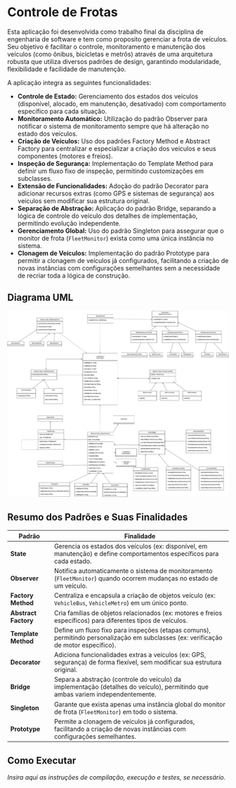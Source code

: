 # Controle de Frotas

Esta aplicação foi desenvolvida como trabalho final da disciplina de engenharia de software e tem como proposito gerenciar a frota de veículos. Seu objetivo é facilitar o controle, monitoramento e manutenção dos veículos (como ônibus, bicicletas e metrôs) através de uma arquitetura robusta que utiliza diversos padrões de design, garantindo modularidade, flexibilidade e facilidade de manutenção.

A aplicação integra as seguintes funcionalidades:
- **Controle de Estado:** Gerenciamento dos estados dos veículos (disponível, alocado, em manutenção, desativado) com comportamento específico para cada situação.
- **Monitoramento Automático:** Utilização do padrão Observer para notificar o sistema de monitoramento sempre que há alteração no estado dos veículos.
- **Criação de Veículos:** Uso dos padrões Factory Method e Abstract Factory para centralizar e especializar a criação dos veículos e seus componentes (motores e freios).
- **Inspeção de Segurança:** Implementação do Template Method para definir um fluxo fixo de inspeção, permitindo customizações em subclasses.
- **Extensão de Funcionalidades:** Adoção do padrão Decorator para adicionar recursos extras (como GPS e sistemas de segurança) aos veículos sem modificar sua estrutura original.
- **Separação de Abstração:** Aplicação do padrão Bridge, separando a lógica de controle do veículo dos detalhes de implementação, permitindo evolução independente.
- **Gerenciamento Global:** Uso do padrão Singleton para assegurar que o monitor de frota (`FleetMonitor`) exista como uma única instância no sistema.
- **Clonagem de Veículos:** Implementação do padrão Prototype para permitir a clonagem de veículos já configurados, facilitando a criação de novas instâncias com configurações semelhantes sem a necessidade de recriar toda a lógica de construção.

## Diagrama UML

![Diagrama UML](img/gerenciamentoFrotaUML.png)

## Resumo dos Padrões e Suas Finalidades

| **Padrão**         | **Finalidade**                                                                 |
|---------------------|-------------------------------------------------------------------------------|
| **State**           | Gerencia os estados dos veículos (ex: disponível, em manutenção) e define comportamentos específicos para cada estado. |
| **Observer**        | Notifica automaticamente o sistema de monitoramento (`FleetMonitor`) quando ocorrem mudanças no estado de um veículo. |
| **Factory Method**  | Centraliza e encapsula a criação de objetos veículo (ex: `VehicleBus`, `VehicleMetro`) em um único ponto. |
| **Abstract Factory**| Cria famílias de objetos relacionados (ex: motores e freios específicos) para diferentes tipos de veículos. |
| **Template Method** | Define um fluxo fixo para inspeções (etapas comuns), permitindo personalização em subclasses (ex: verificação de motor específico). |
| **Decorator**       | Adiciona funcionalidades extras a veículos (ex: GPS, segurança) de forma flexível, sem modificar sua estrutura original. |
| **Bridge**          | Separa a abstração (controle do veículo) da implementação (detalhes do veículo), permitindo que ambas variem independentemente. |
| **Singleton**       | Garante que exista apenas uma instância global do monitor de frota (`FleetMonitor`) em todo o sistema. |
| **Prototype**       | Permite a clonagem de veículos já configurados, facilitando a criação de novas instâncias com configurações semelhantes. |

## Como Executar

*Insira aqui as instruções de compilação, execução e testes, se necessário.*